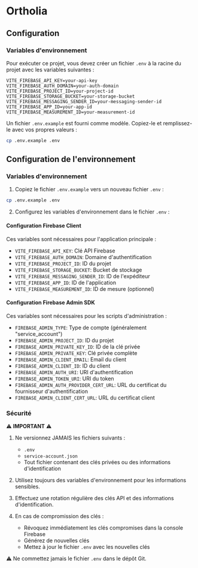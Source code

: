 # Ortholia

## Configuration

### Variables d'environnement

Pour exécuter ce projet, vous devez créer un fichier `.env` à la racine du projet avec les variables suivantes :

```env
VITE_FIREBASE_API_KEY=your-api-key
VITE_FIREBASE_AUTH_DOMAIN=your-auth-domain
VITE_FIREBASE_PROJECT_ID=your-project-id
VITE_FIREBASE_STORAGE_BUCKET=your-storage-bucket
VITE_FIREBASE_MESSAGING_SENDER_ID=your-messaging-sender-id
VITE_FIREBASE_APP_ID=your-app-id
VITE_FIREBASE_MEASUREMENT_ID=your-measurement-id
```

Un fichier `.env.example` est fourni comme modèle. Copiez-le et remplissez-le avec vos propres valeurs :

```bash
cp .env.example .env
```

## Configuration de l'environnement

### Variables d'environnement

1. Copiez le fichier `.env.example` vers un nouveau fichier `.env` :
```bash
cp .env.example .env
```

2. Configurez les variables d'environnement dans le fichier `.env` :

#### Configuration Firebase Client
Ces variables sont nécessaires pour l'application principale :
- `VITE_FIREBASE_API_KEY`: Clé API Firebase
- `VITE_FIREBASE_AUTH_DOMAIN`: Domaine d'authentification
- `VITE_FIREBASE_PROJECT_ID`: ID du projet
- `VITE_FIREBASE_STORAGE_BUCKET`: Bucket de stockage
- `VITE_FIREBASE_MESSAGING_SENDER_ID`: ID de l'expéditeur
- `VITE_FIREBASE_APP_ID`: ID de l'application
- `VITE_FIREBASE_MEASUREMENT_ID`: ID de mesure (optionnel)

#### Configuration Firebase Admin SDK
Ces variables sont nécessaires pour les scripts d'administration :
- `FIREBASE_ADMIN_TYPE`: Type de compte (généralement "service_account")
- `FIREBASE_ADMIN_PROJECT_ID`: ID du projet
- `FIREBASE_ADMIN_PRIVATE_KEY_ID`: ID de la clé privée
- `FIREBASE_ADMIN_PRIVATE_KEY`: Clé privée complète
- `FIREBASE_ADMIN_CLIENT_EMAIL`: Email du client
- `FIREBASE_ADMIN_CLIENT_ID`: ID du client
- `FIREBASE_ADMIN_AUTH_URI`: URI d'authentification
- `FIREBASE_ADMIN_TOKEN_URI`: URI du token
- `FIREBASE_ADMIN_AUTH_PROVIDER_CERT_URL`: URL du certificat du fournisseur d'authentification
- `FIREBASE_ADMIN_CLIENT_CERT_URL`: URL du certificat client

### Sécurité

⚠️ **IMPORTANT** ⚠️

1. Ne versionnez JAMAIS les fichiers suivants :
   - `.env`
   - `service-account.json`
   - Tout fichier contenant des clés privées ou des informations d'identification

2. Utilisez toujours des variables d'environnement pour les informations sensibles.

3. Effectuez une rotation régulière des clés API et des informations d'identification.

4. En cas de compromission des clés :
   - Révoquez immédiatement les clés compromises dans la console Firebase
   - Générez de nouvelles clés
   - Mettez à jour le fichier `.env` avec les nouvelles clés

⚠️ Ne commettez jamais le fichier `.env` dans le dépôt Git.
